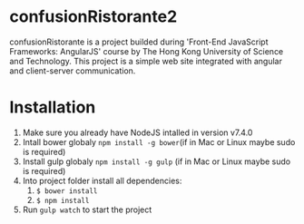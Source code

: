 # confusionRistorante2
confusionRistorante is a project builded during 'Front-End JavaScript Frameworks: AngularJS' course by The Hong Kong University of Science and Technology. 
This project is a simple web site integrated with angular and client-server communication.

# Installation
1. Make sure you already have NodeJS intalled in version v7.4.0
2. Intall bower globaly `npm install -g bower`(if in Mac or Linux maybe sudo is required)
2. Install gulp globaly `npm install -g gulp` (if in Mac or Linux maybe sudo is required)
3. Into project folder install all dependencies:
    1. `$ bower install`
    2. `$ npm install`
4. Run `gulp watch` to start the project
